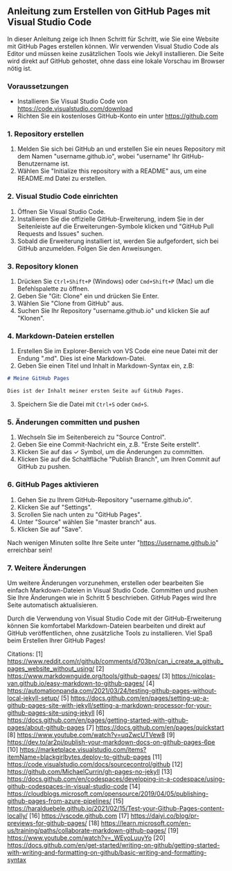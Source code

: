## Anleitung zum Erstellen von GitHub Pages mit Visual Studio Code

In dieser Anleitung zeige ich Ihnen Schritt für Schritt, wie Sie eine Website mit GitHub Pages erstellen können. Wir verwenden Visual Studio Code als Editor und müssen keine zusätzlichen Tools wie Jekyll installieren. Die Seite wird direkt auf GitHub gehostet, ohne dass eine lokale Vorschau im Browser nötig ist.

### Voraussetzungen

- Installieren Sie Visual Studio Code von https://code.visualstudio.com/download
- Richten Sie ein kostenloses GitHub-Konto ein unter https://github.com

### 1. Repository erstellen

1. Melden Sie sich bei GitHub an und erstellen Sie ein neues Repository mit dem Namen "username.github.io", wobei "username" Ihr GitHub-Benutzername ist.
2. Wählen Sie "Initialize this repository with a README" aus, um eine README.md Datei zu erstellen.

### 2. Visual Studio Code einrichten

1. Öffnen Sie Visual Studio Code.
2. Installieren Sie die offizielle GitHub-Erweiterung, indem Sie in der Seitenleiste auf die Erweiterungen-Symbole klicken und "GitHub Pull Requests and Issues" suchen.
3. Sobald die Erweiterung installiert ist, werden Sie aufgefordert, sich bei GitHub anzumelden. Folgen Sie den Anweisungen.

### 3. Repository klonen

1. Drücken Sie `Ctrl+Shift+P` (Windows) oder `Cmd+Shift+P` (Mac) um die Befehlspalette zu öffnen.
2. Geben Sie "Git: Clone" ein und drücken Sie Enter.
3. Wählen Sie "Clone from GitHub" aus.
4. Suchen Sie Ihr Repository "username.github.io" und klicken Sie auf "Klonen".

### 4. Markdown-Dateien erstellen

1. Erstellen Sie im Explorer-Bereich von VS Code eine neue Datei mit der Endung ".md". Dies ist eine Markdown-Datei.
2. Geben Sie einen Titel und Inhalt in Markdown-Syntax ein, z.B:

```markdown
# Meine GitHub Pages

Dies ist der Inhalt meiner ersten Seite auf GitHub Pages.
```

3. Speichern Sie die Datei mit `Ctrl+S` oder `Cmd+S`.

### 5. Änderungen committen und pushen

1. Wechseln Sie im Seitenbereich zu "Source Control".
2. Geben Sie eine Commit-Nachricht ein, z.B. "Erste Seite erstellt".
3. Klicken Sie auf das ✓ Symbol, um die Änderungen zu committen.
4. Klicken Sie auf die Schaltfläche "Publish Branch", um Ihren Commit auf GitHub zu pushen.

### 6. GitHub Pages aktivieren

1. Gehen Sie zu Ihrem GitHub-Repository "username.github.io".
2. Klicken Sie auf "Settings".
3. Scrollen Sie nach unten zu "GitHub Pages".
4. Unter "Source" wählen Sie "master branch" aus.
5. Klicken Sie auf "Save".

Nach wenigen Minuten sollte Ihre Seite unter "https://username.github.io" erreichbar sein!

### 7. Weitere Änderungen

Um weitere Änderungen vorzunehmen, erstellen oder bearbeiten Sie einfach Markdown-Dateien in Visual Studio Code. Committen und pushen Sie Ihre Änderungen wie in Schritt 5 beschrieben. GitHub Pages wird Ihre Seite automatisch aktualisieren.

Durch die Verwendung von Visual Studio Code mit der GitHub-Erweiterung können Sie komfortabel Markdown-Dateien bearbeiten und direkt auf GitHub veröffentlichen, ohne zusätzliche Tools zu installieren. Viel Spaß beim Erstellen Ihrer GitHub Pages!

Citations:
[1] https://www.reddit.com/r/github/comments/d703bn/can_i_create_a_github_pages_website_without_using/
[2] https://www.markdownguide.org/tools/github-pages/
[3] https://nicolas-van.github.io/easy-markdown-to-github-pages/
[4] https://automationpanda.com/2021/03/24/testing-github-pages-without-local-jekyll-setup/
[5] https://docs.github.com/en/pages/setting-up-a-github-pages-site-with-jekyll/setting-a-markdown-processor-for-your-github-pages-site-using-jekyll
[6] https://docs.github.com/en/pages/getting-started-with-github-pages/about-github-pages
[7] https://docs.github.com/en/pages/quickstart
[8] https://www.youtube.com/watch?v=uqZwcUTVew8
[9] https://dev.to/ar2pi/publish-your-markdown-docs-on-github-pages-6pe
[10] https://marketplace.visualstudio.com/items?itemName=blackgirlbytes.deploy-to-github-pages
[11] https://code.visualstudio.com/docs/sourcecontrol/github
[12] https://github.com/MichaelCurrin/gh-pages-no-jekyll
[13] https://docs.github.com/en/codespaces/developing-in-a-codespace/using-github-codespaces-in-visual-studio-code
[14] https://cloudblogs.microsoft.com/opensource/2019/04/05/publishing-github-pages-from-azure-pipelines/
[15] https://haralduebele.github.io/2021/02/15/Test-your-Github-Pages-content-locally/
[16] https://vscode.github.com
[17] https://daiyi.co/blog/pr-previews-for-github-pages/
[18] https://learn.microsoft.com/en-us/training/paths/collaborate-markdown-github-pages/
[19] https://www.youtube.com/watch?v=_WEyoLuuyYo
[20] https://docs.github.com/en/get-started/writing-on-github/getting-started-with-writing-and-formatting-on-github/basic-writing-and-formatting-syntax
